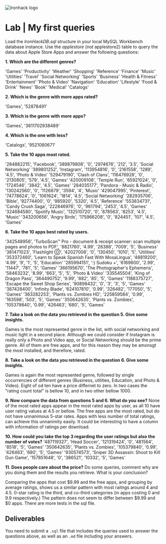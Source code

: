 ![Ironhack logo](https://i.imgur.com/1QgrNNw.png)

# Lab | My first queries

Load the *IronHackDB.sql* structure in your local MySQL Workbench database instance. Use the *applestore* (not applestore2) table to query the data about Apple Store Apps and answer the following questions: 

**1. Which are the different genres?**


'Games'
'Productivity'
'Weather'
'Shopping'
'Reference'
'Finance'
'Music'
'Utilities'
'Travel'
'Social Networking'
'Sports'
'Business'
'Health & Fitness'
'Entertainment'
'Photo & Video'
'Navigation'
'Education'
'Lifestyle'
'Food & Drink'
'News'
'Book'
'Medical'
'Catalogs'


**2. Which is the genre with more apps rated?**

'Games', '52878491'


**3. Which is the genre with more apps?**

'Games', '3611702938489'


**4. Which is the one with less?**

'Catalogs', '9521080671'


**5. Take the 10 apps most rated.**

'284882215', 'Facebook', '389879808', '0', '2974676', '212', '3.5', 'Social Networking'
'389801252', 'Instagram', '113954816', '0', '2161558', '1289', '4.5', 'Photo & Video'
'529479190', 'Clash of Clans', '116476928', '0', '2130805', '579', '4.5', 'Games'
'420009108', 'Temple Run', '65921024', '0', '1724546', '3842', '4.5', 'Games'
'284035177', 'Pandora - Music & Radio', '130242560', '0', '1126879', '3594', '4', 'Music'
'429047995', 'Pinterest', '74778624', '0', '1061624', '1814', '4.5', 'Social Networking'
'282935706', 'Bible', '92774400', '0', '985920', '5320', '4.5', 'Reference'
'553834731', 'Candy Crush Saga', '222846976', '0', '961794', '2453', '4.5', 'Games'
'324684580', 'Spotify Music', '132510720', '0', '878563', '8253', '4.5', 'Music'
'343200656', 'Angry Birds', '175966208', '0', '824451', '107', '4.5', 'Games'


**6. Take the 10 apps best rated by users.**

'342548956', 'TurboScan™ Pro - document & receipt scanner: scan multiple pages and photos to PDF', '8821760', '4.99', '28388', '7009', '5', 'Business'
'381471023', 'Flashlight Ⓞ', '42027008', '0', '130450', '1010', '5', 'Utilities'
'353372460', 'Learn to Speak Spanish Fast With MosaLingua', '48819200', '4.99', '9', '1', '5', 'Education'
'285994151', ':) Sudoku +', '6169600', '2.99', '11447', '781', '5', 'Games'
'366195670', 'The Photographer\'s Ephemeris', '58463232', '8.99', '663', '5', '5', 'Photo & Video'
'335545504', 'King of Dragon Pass', '364490752', '9.99', '882', '85', '5', 'Games'
'1188375727', 'Escape the Sweet Shop Series', '90898432', '0', '3', '3', '5', 'Games'
'387428400', 'Infinity Blade', '624107810', '0.99', '326482', '177050', '5', 'Games'
'363282253', 'Plants vs. Zombies HD', '225859584', '0.99', '163598', '503', '5', 'Games'
'350642635', 'Plants vs. Zombies', '105379840', '0.99', '426463', '680', '5', 'Games'


**7. Take a look on the data you retrieved in the question 5. Give some insights.**

Games is the most represented genre in the list, with social networking and music tight in a second place. Although we could consider if Instagram is really only a Photo and Video app, or Social Networking should be the prime genre.
All of them are free apps, and for this reason they may be amonsgt the most installed, and therefore, rated.

**8. Take a look on the data you retrieved in the question 6. Give some insights.**

Games is again the most represented genre, followed by single occurrencies of different genres (Business, utilities, Education,  and Photo & Video). Eight of od ten have a price differnet to zero. In two cases the "rating count total" is bellow 10, and in two other bellow 1000. 

**9. Now compare the data from questions 5 and 6. What do you see?**
None of the most rated apps appear in the most rated apps by user, as all 10 have user rating values at 4.5 or bellow.
The free apps are the most rated, but do not have unnanimous 5-star rates.
Apps with less number of total ratings, can achieve this unnanimity easily.
It could be interesting to have a column with information of ratings per download.

**10. How could you take the top 3 regarding the user ratings but also the number of votes?**
'487119327', 'Head Soccer', '121319424', '0', '481564', '8518', '5', 'Games'
'350642635', 'Plants vs. Zombies', '105379840', '0.99', '426463', '680', '5', 'Games'
'930574573', 'Sniper 3D Assassin: Shoot to Kill Gun Game', '157851648', '0', '386521', '10332', '5', 'Games'



**11. Does people care about the price?** Do some queries, comment why are you doing them and the results you retrieve. What is your conclusion?

Comparing the apps that cost $9.99 and the free apps, and grouping by average ratings, shows us a similar pattern with most raitngs around 4 and 4.5. 0-star rating is the third, and co-third categories (in apps costing 0 and 9.9 respectively.) The pattern does not seem to differ between $9.99 and $0 apps. There are more tests in the sql file.


## Deliverables 
You need to submit a `.sql` file that includes the queries used to answer the questions above, as well as an `.md` file including your answers. 
